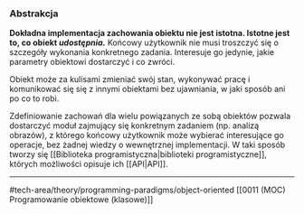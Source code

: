 ### Abstrakcja
**Dokładna implementacja zachowania obiektu nie jest istotna. Istotne jest to, co obiekt _udostępnia_.**  Końcowy użytkownik nie musi troszczyć się o szczegóły wykonania konkretnego zadania. Interesuje go jedynie, jakie parametry obiektowi dostarczyć i co zwróci.

Obiekt może za kulisami zmieniać swój stan, wykonywać pracę i komunikować się się z innymi obiektami bez ujawniania, w jaki sposób ani po co to robi.

Zdefiniowanie zachowań dla wielu powiązanych ze sobą obiektów pozwala dostarczyć moduł zajmujący się konkretnym zadaniem (np. analizą obrazów), z którego końcowy użytkownik może wybierać interesujące go operacje, bez żadnej wiedzy o wewnętrznej implementacji. 
W taki sposób tworzy się [[Biblioteka programistyczna|biblioteki programistyczne]], których możliwości opisuje ich [[API|API]].

---

#tech-area/theory/programming-paradigms/object-oriented 
[[0011 (MOC) Programowanie obiektowe (klasowe)]]


